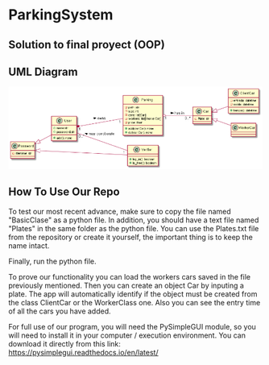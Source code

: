 # ParkingSystem
## Solution to final proyect (OOP)
## UML Diagram

<img src="/UML/UML.png" alt="UML Diagram"/>

## How To Use Our Repo

To test our most recent advance, make sure to copy the file named "BasicClase" as a python file. In addition, you should have a text file named "Plates" in the same folder as the python file. You can use the Plates.txt file from the repository or create it yourself, the important thing is to keep the name intact. 

Finally, run the python file.

To prove our functionality you can load the workers cars saved in the file previously mentioned. Then you can create an object Car by inputing a plate. The app will automatically identify if the object must be created from the class ClientCar or the WorkerClass one.
Also you can see the entry time of all the cars you have added.

For full use of our program, you will need the PySimpleGUI module, so you will need to install it in your computer / execution environment. You can download it directly from this link: https://pysimplegui.readthedocs.io/en/latest/ 
